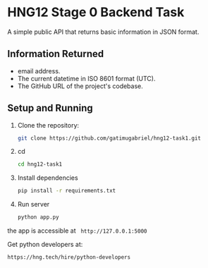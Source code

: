 # HNG12 Stage 0 Backend Task

A simple public API that returns basic information in JSON format.

## Information Returned
- email address.
- The current datetime in ISO 8601 format (UTC).
- The GitHub URL of the project's codebase.

## Setup and Running

1. Clone the repository:
   ```bash
   git clone https://github.com/gatimugabriel/hng12-task1.git

2. cd 
   ```bash
   cd hng12-task1

3. Install dependencies
    ```bash
   pip install -r requirements.txt
    
4. Run server
   ```bash
   python app.py

the app is accessible at ``` http://127.0.0.1:5000```

Get python developers at:
```bash
https://hng.tech/hire/python-developers
